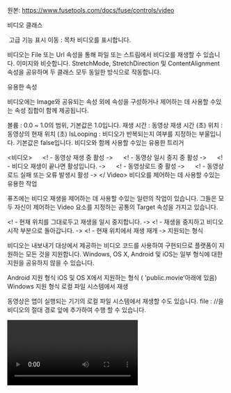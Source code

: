 원본: https://www.fusetools.com/docs/fuse/controls/video

비디오 클래스

 고급 기능 표시
이동 :
목차
비디오를 표시합니다.

비디오는 File 또는 Url 속성을 통해 파일 또는 스트림에서 비디오를 재생할 수 있습니다. 이미지와 비슷합니다. StretchMode, StretchDirection 및 ContentAlignment 속성을 공유하며 두 클래스 모두 동일한 방식으로 작동합니다.

유용한 속성

비디오에는 Image와 공유되는 속성 외에 속성을 구성하거나 제어하는 ​​데 사용할 수있는 속성 집합이 함께 제공됩니다.

볼륨 : 0.0 ~ 1.0의 범위, 기본값은 1.0입니다.
재생 시간 : 동영상 재생 시간 (초)
위치 : 동영상의 현재 위치 (초)
IsLooping : 비디오가 반복되는지 여부를 지정하는 부울입니다. 기본값은 false입니다.
비디오와 함께 사용할 수있는 유용한 트리거

<비디오>
    <WhilePlaying /> <! - 동영상 재생 중 활성 ->
    <WhilePaused /> <! - 동영상 일시 중지 중 활성 ->
    <WhileCompleted /> <! - 비디오 재생이 끝나면 활성입니다. ->
    <WhileLoading /> <! - 동영상로드 중 활성 ->
    <WhileFailed /> <! - 동영상로드 실패 또는 오류 발생시 활성 ->
</ Video>
비디오를 제어하는 ​​데 사용할 수있는 유용한 작업

퓨즈에는 비디오 재생을 제어하는 ​​데 사용할 수있는 일련의 작업이 있습니다. 그들은 모두 자신이 제어하는 ​​Video 요소를 지정하는 공통의 Target 속성을 가지고 있습니다.

<Pause /> <! - 현재 위치를 그대로두고 재생을 일시 중지합니다. ->
<Stop /> <! - 재생을 중지하고 비디오 시작 부분으로 돌아갑니다. ->
<Resume /> <! - 현재 위치에서 재생 재개 ->
지원되는 형식

비디오는 내보내기 대상에서 제공하는 비디오 코드를 사용하여 구현되므로 플랫폼이 지원하는 모든 것을 지원합니다. Windows, OS X, Android 및 iOS는 일부 형식에 대한 지원을 공유하지 않을 수 있습니다.

Android 지원 형식
iOS 및 OS X에서 지원하는 형식 ( 'public.movie'아래에 있음)
Windows 지원 형식
로컬 파일 시스템에서 재생

동영상은 앱이 실행되는 기기의 로컬 파일 시스템에서 재생할 수도 있습니다. file : //을 비디오의 절대 경로 앞에 추가하여 수행 할 수 있습니다.

<Video File = "file : ///data/data/com.fuse.app/video.mp4"/>
시작시 세 개의 슬래시를 확인하십시오. 이것은 유닉스 파일 시스템 경로가 항상 /

예

다음 예제는 비디오를 재생하고, ProgressAnimation을 사용하여 재생 진행률을 표시하고, 일시 중지 및 다시 시작 애니메이터를 사용하여 비디오를 일시 중지 / 다시 시작하는 방법을 보여줍니다.

<DockPanel>
    <Video ux : Name = "video"Dock = "Fill"File = "fuse_video.mp4"IsLooping = "true"StretchMode = "UniformToFill">
        <ProgressAnimation>
            <progressBar.Width = "100"/> 변경
        </ ProgressAnimation>
    </ Video>
    <Rectangle ux : Name = "progressBar"Dock = "Bottom"Fill = "# f00"Width = "0 %"Height = "10"/>
    <Grid Dock = "Bottom"ColumnCount = "2"RowCount = "1">
        <Button Text = "재생">
            <클릭>
                <Resume Target = "video"/>
            </ Clicked>
        </ Button>
        <Button Text = "일시 중지">
            <클릭>
                <Pause Target = "video"/>
            </ Clicked>
        </ Button>
    </ Grid>
</ DockPanel>